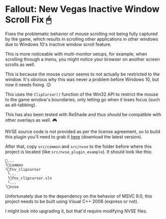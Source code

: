 # Fallout: New Vegas Inactive Window Scroll Fix 🖱

Fixes the problematic behavior of mouse scrolling not being fully captured by
the game, which results in scrolling other applications in other windows due to
Windows 10's inactive window scroll feature.

This is more noticeable with multi-monitor setups, for example, when scrolling
through a menu, you might notice your browser on another screen scrolls as well.

This is because the mouse cursor seems to not actually be restricted to the
window. It's obvious why this was never a problem before Windows 10, but now it
needs fixing. 😉

This uses the `ClipCursor()` function of the Win32 API to restrict the mouse
to the game window's boundaries, only letting go when it loses focus (such as
alt-tabbing).

This has also been tested with ReShade and thus *should* be compatible with
other overlays as well. 🎮

NVSE source code is not provided as per the license agreement, so to build this
plugin you'll need to grab it [here](http://www.nvse.silverlock.org/) (download
the latest version).

After that, copy `src/common` and `src/nvse` to the folder before where this
project is located (like `src/nvse_plugin_example`). It should look like this:

```
📁...
└📁common
└📁fnv_clipcursor
 └...
 └📄fnv_clipcursor.sln
 └...
└📁nvse
```

Unfortunately due to the dependency on the behavior of MSVC 9.0, this project
needs to be built using Visual C++ 2008 (express or not).

I might look into upgrading it, but that'd require modifying NVSE files.
